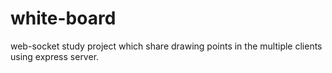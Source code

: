 # white-board
web-socket study project which share drawing points in the multiple clients using express server.
